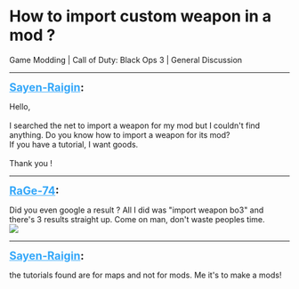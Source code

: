 # How to import custom weapon in a mod ?
Game Modding | Call of Duty: Black Ops 3 | General Discussion

---
<strong style="font-size: 1.4em;"><span style="text-decoration: underline;text-decoration-color: #34a7f9;"><span style="color:#34a7f9;">Sayen-Raigin</span></span>:</strong>

<p>Hello,<br /><br />I searched the net to import a weapon for my mod but I couldn&#39;t find anything. Do you know how to import a weapon for its mod?<br />If you have a tutorial, I want goods.<br /><br />Thank you !</p>

---
<strong style="font-size: 1.4em;"><span style="text-decoration: underline;text-decoration-color: #34a7f9;"><span style="color:#34a7f9;">RaGe-74</span></span>:</strong>

<p>Did you even google a result ? All I did was &quot;import weapon bo3&quot; and there&#39;s 3 results straight up. Come on man, don&#39;t waste peoples time.<br /><img style="max-width: 500px;" src="{{ '/wiki/threads/assets/a.583.png' | relative_url }}"></p>

---
<strong style="font-size: 1.4em;"><span style="text-decoration: underline;text-decoration-color: #34a7f9;"><span style="color:#34a7f9;">Sayen-Raigin</span></span>:</strong>

<p>the tutorials found are for maps and not for mods. Me it&#39;s to make a mods!</p>
